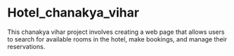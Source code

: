 # Hotel_chanakya_vihar
This chanakya vihar project involves creating a web page that allows users to search for  available rooms in the hotel, make bookings, and manage their reservations.
